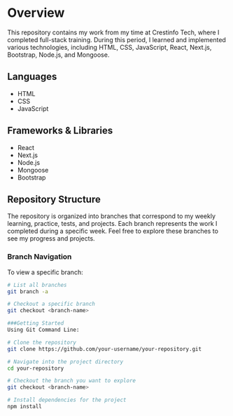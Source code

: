 
# Overview

This repository contains my work from my time at Crestinfo Tech, where I completed full-stack training. During this period, I learned and implemented various technologies, including HTML, CSS, JavaScript, React, Next.js, Bootstrap, Node.js, and Mongoose.

## Languages
- HTML
- CSS
- JavaScript

## Frameworks & Libraries
- React
- Next.js
- Node.js
- Mongoose
- Bootstrap

## Repository Structure
The repository is organized into branches that correspond to my weekly learning, practice, tests, and projects. Each branch represents the work I completed during a specific week. Feel free to explore these branches to see my progress and projects.

### Branch Navigation
To view a specific branch:
```bash
# List all branches
git branch -a

# Checkout a specific branch
git checkout <branch-name>

###Getting Started
Using Git Command Line:

# Clone the repository
git clone https://github.com/your-username/your-repository.git

# Navigate into the project directory
cd your-repository

# Checkout the branch you want to explore
git checkout <branch-name>

# Install dependencies for the project
npm install
